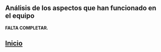 ## Análisis de los aspectos que han funcionado en el equipo

**FALTA COMPLETAR.**

## [Inicio](index.md)